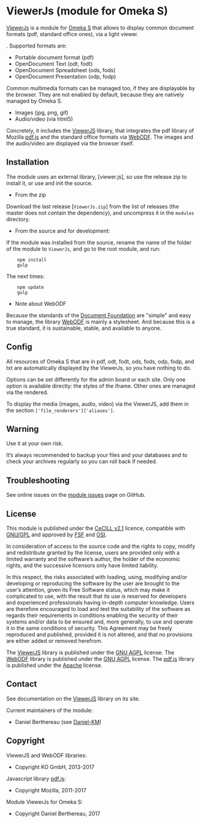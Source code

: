 ViewerJs (module for Omeka S)
=============================

[ViewerJs] is a module for [Omeka S] that allows to display common document
formats (pdf, standard office ones), via a light viewer.

. Supported formats are:

- Portable document format (pdf)
- OpenDocument Text (odt, fodt)
- OpenDocument Spreadsheet (ods, fods)
- OpenDocument Presentation (odp, fodp)

Common multimedia formats can be managed too, if they are displayable by the
browser. They are not enabled by default, because they are natively managed by
Omeka S.
- Images (jpg, png, gif)
- Audio/video (via html5)

Concretely, it includes the [ViewerJS] library, that integrates the pdf library
of Mozilla [pdf.js] and the standard office formats via [WebODF]. The images and
the audio/video are displayed via the browser itself.


Installation
------------

The module uses an external library, [viewer.js], so use the release zip to
install it, or use and init the source.

* From the zip

Download the last release [`ViewerJs.zip`] from the list of releases (the
master does not contain the dependency), and uncompress it in the `modules`
directory.

* From the source and for development:

If the module was installed from the source, rename the name of the folder of
the module to `ViewerJs`, and go to the root module, and run:

```
    npm install
    gulp
```

The next times:

```
    npm update
    gulp
```

* Note about WebODF

Because the standards of the [Document Foundation] are "simple" and easy to
manage, the library [WebODF] is mainly a stylesheet. And because this is a true
standard, it is sustainable, stable, and available to anyone.


Config
------

All resources of Omeka S that are in pdf, odt, fodt, ods, fods, odp, fodp, and
txt are automatically displayed by the ViewerJs, so you have nothing to do.

Options can be set differently for the admin board or each site. Only one option
is available directly: the styles of the iframe. Other ones are managed via the
rendered.

To display the media (images, audio, video) via the ViewerJS, add them in the
section `['file_renderers']['aliases']`.


Warning
-------

Use it at your own risk.

It’s always recommended to backup your files and your databases and to check
your archives regularly so you can roll back if needed.


Troubleshooting
---------------

See online issues on the [module issues] page on GitHub.


License
-------

This module is published under the [CeCILL v2.1] licence, compatible with
[GNU/GPL] and approved by [FSF] and [OSI].

In consideration of access to the source code and the rights to copy, modify and
redistribute granted by the license, users are provided only with a limited
warranty and the software’s author, the holder of the economic rights, and the
successive licensors only have limited liability.

In this respect, the risks associated with loading, using, modifying and/or
developing or reproducing the software by the user are brought to the user’s
attention, given its Free Software status, which may make it complicated to use,
with the result that its use is reserved for developers and experienced
professionals having in-depth computer knowledge. Users are therefore encouraged
to load and test the suitability of the software as regards their requirements
in conditions enabling the security of their systems and/or data to be ensured
and, more generally, to use and operate it in the same conditions of security.
This Agreement may be freely reproduced and published, provided it is not
altered, and that no provisions are either added or removed herefrom.

The [ViewerJS] library is published under the [GNU AGPL] license.
The [WebODF] library is published under the [GNU AGPL] license.
The [pdf.js] library is published under the [Apache] license.


Contact
-------

See documentation on the [ViewerJS] library on its site.

Current maintainers of the module:
* Daniel Berthereau (see [Daniel-KM])


Copyright
---------

ViewerJS and WebODF libraries:

* Copyright KO GmbH, 2013-2017

Javascript library [pdf.js]:

* Copyright Mozilla, 2011-2017

Module ViewerJs for Omeka S:

* Copyright Daniel Berthereau, 2017


[ViewerJs]: https://github.com/Daniel-KM/Omeka-S-module-ViewerJs
[Omeka S]: https://omeka.org/s
[ViewerJS]: https://viewerjs.org
[pdf.js]: https://mozilla.github.io/pdf.js
[WebODF]: https://github.com/kogmbh/WebODF
[Document Foundation]: https://www.documentfoundation.org
[module issues]: https://github.com/Daniel-KM/Omeka-S-module-ViewerJs/issues
[CeCILL v2.1]: https://www.cecill.info/licences/Licence_CeCILL_V2.1-en.html
[GNU/GPL]: https://www.gnu.org/licenses/gpl-3.0.html
[FSF]: https://www.fsf.org
[OSI]: http://opensource.org
[Apache]: https://github.com/mozilla/pdf.js/blob/master/LICENSE
[GNU AGPL]: https://www.gnu.org/licenses/agpl-3.0.html
[Daniel-KM]: https://github.com/Daniel-KM "Daniel Berthereau"
